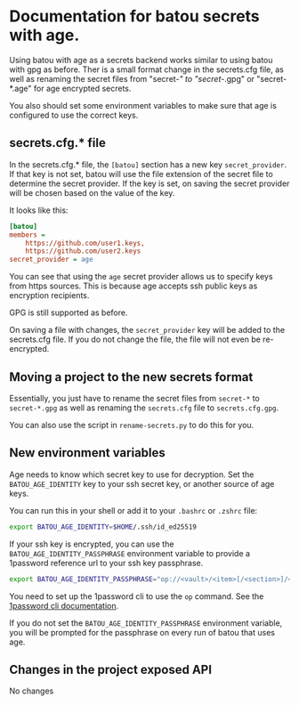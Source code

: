 # Documentation for batou secrets with age.

Using batou with age as a secrets backend works similar to using batou with
gpg as before. Ther is a small format change in the secrets.cfg file, as well
as renaming the secret files from "secret-*" to "secret-*.gpg" or "secret-*.age"
for age encrypted secrets.

You also should set some environment variables to make sure that age is configured
to use the correct keys.

## secrets.cfg.* file

In the secrets.cfg.* file, the `[batou]` section has a new key `secret_provider`.
If that key is not set, batou will use the file extension of the secret file
to determine the secret provider. If the key is set, on saving the secret provider
will be chosen based on the value of the key.

It looks like this:

```ini
[batou]
members =
    https://github.com/user1.keys,
    https://github.com/user2.keys
secret_provider = age
```

You can see that using the `age` secret provider allows us to specify keys from
https sources. This is because age accepts ssh public keys as encryption recipients.

GPG is still supported as before.

On saving a file with changes, the `secret_provider` key will be added to the
secrets.cfg file. If you do not change the file, the file will not even be re-encrypted.

## Moving a project to the new secrets format

Essentially, you just have to rename the secret files from `secret-*` to `secret-*.gpg`
as well as renaming the `secrets.cfg` file to `secrets.cfg.gpg`.

You can also use the script in `rename-secrets.py` to do this for you.

## New environment variables

Age needs to know which secret key to use for decryption. Set the `BATOU_AGE_IDENTITY`
key to your ssh secret key, or another source of age keys.

You can run this in your shell or add it to your `.bashrc` or `.zshrc` file:

```bash
export BATOU_AGE_IDENTITY=$HOME/.ssh/id_ed25519
```

If your ssh key is encrypted, you can use the `BATOU_AGE_IDENTITY_PASSPHRASE` environment
variable to provide a 1password reference url to your ssh key passphrase.

```bash
export BATOU_AGE_IDENTITY_PASSPHRASE="op://<vault>/<item>[/<section>]/<field>"
```

You need to set up the 1password cli to use the `op` command. See the
[1password cli documentation](https://developer.1password.com/docs/cli/get-started/).

If you do not set the `BATOU_AGE_IDENTITY_PASSPHRASE` environment variable, you will
be prompted for the passphrase on every run of batou that uses age.

## Changes in the project exposed API

No changes
